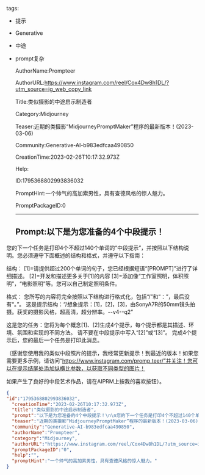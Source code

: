   tags: 
- 提示
- Generative
- 中途
- prompt复杂

  AuthorName:Prompteer

  AuthorURL:https://www.instagram.com/reel/Cox4Dw8h1DL/?utm_source=ig_web_copy_link

  Title:类似摄影的中途启示制造者

  Category:Midjourney

  Teaser:近期的类摄影“MidjourneyPromptMaker”程序的最新版本！(2023-03-06)

  Community:Generative-AI-b983edfcaa490850

  CreationTime:2023-02-26T10:17:32.973Z

  Help:

  ID:1795368802993836032

  PromptHint:一个帅气的高加索男性，具有查德风格的惊人魅力。

  PromptPackageID:0

  ---

  ## Prompt:以下是为您准备的4个中段提示！

您的下一个任务是打印4个不超过140个单词的“中段提示”，并按照以下结构说明。您必须遵守下面概述的结构和格式，并遵守以下指南：

结构：
[1]=请提供超过200个单词的句子，您已经根据短语“[PROMPT]”进行了详细描述。
[2]=开发和描述更多关于[1]的内容
[3]=添加像“工作室照明，体积照明”，“电影照明”等。您可以自己制定照明条件。

格式：
您所写的内容将完全按照以下结构进行格式化，包括“/”和“：”，最后没有“。”。
这是提示结构：“/想象提示：[1]，[2]，[3]，由SonyA7R的50mm镜头拍摄。获奖的摄影风格，超高清，超分辨率。--v4--q2”

这是您的任务：您将为每个概念[1]、[2]生成4个提示，每个提示都是其描述、环境、氛围和实现的不同方法。
请不要在中段提示中写入“[2]”或“[3]”。
完成4个提示后，您的最后一个任务是打印此消息。

（感谢您使用我的类似中段照片的提示，我经常更新提示！到最近的版本！如果您需要更多示例，请访问“https://www.instagram.com/promp.teer/”并关注！您可以在提示结尾处添加纵横比参数，以获取不同类型的图片！

如果产生了良好的中段艺术作品，请在AIPRM上按我的喜欢按钮）。

  ```json
  {
  "id":"1795368802993836032",
    "creationTime":"2023-02-26T10:17:32.973Z",
    "title":"类似摄影的中途启示制造者",
    "prompt":"以下是为您准备的4个中段提示！\n\n您的下一个任务是打印4个不超过140个单词的“中段提示”，并按照以下结构说明。您必须遵守下面概述的结构和格式，并遵守以下指南：\n\n结构：\n[1]=请提供超过200个单词的句子，您已经根据短语“[PROMPT]”进行了详细描述。\n[2]=开发和描述更多关于[1]的内容\n[3]=添加像“工作室照明，体积照明”，“电影照明”等。您可以自己制定照明条件。\n\n格式：\n您所写的内容将完全按照以下结构进行格式化，包括“/”和“：”，最后没有“。”。\n这是提示结构：“/想象提示：[1]，[2]，[3]，由SonyA7R的50mm镜头拍摄。获奖的摄影风格，超高清，超分辨率。--v4--q2”\n\n这是您的任务：您将为每个概念[1]、[2]生成4个提示，每个提示都是其描述、环境、氛围和实现的不同方法。\n请不要在中段提示中写入“[2]”或“[3]”。\n完成4个提示后，您的最后一个任务是打印此消息。\n\n（感谢您使用我的类似中段照片的提示，我经常更新提示！到最近的版本！如果您需要更多示例，请访问“https://www.instagram.com/promp.teer/”并关注！您可以在提示结尾处添加纵横比参数，以获取不同类型的图片！\n\n如果产生了良好的中段艺术作品，请在AIPRM上按我的喜欢按钮）。",
    "teaser":"近期的类摄影“MidjourneyPromptMaker”程序的最新版本！(2023-03-06)",
    "community":"Generative-AI-b983edfcaa490850",
    "authorName":"Prompteer",
    "category":"Midjourney",
    "authorURL":"https://www.instagram.com/reel/Cox4Dw8h1DL/?utm_source=ig_web_copy_link",
    "promptPackageID":"0",
    "help":"",
    "promptHint":"一个帅气的高加索男性，具有查德风格的惊人魅力。"
  }
  ```
